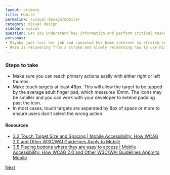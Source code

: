 ```yaml
---
layout: primary
title: Mobile
permalink: /visual-design/mobile/
category: Visual design
sidebar: visual
question: Can you understand key information and perform critical tasks on a mobile device?
personas:
- Miyako just lost her job and canceled her home internet to stretch her budget. She only uses her cell phone to browse the internet.
- Reza is recovering from a stroke and slowly relearning how to use his arm. He uses his phone to help him find information on the web.
---
```


### Steps to take
- Make sure you can reach primary actions easily with either right or left thumbs.
- Make touch targets at least 48px. This will allow the target to be tapped by the average adult finger pad, which measures 10mm. The icons may be smaller and you can work with your developer to extend padding past the icon.
- In most cases, touch targets are separated by 8px of space or more to ensure users don't select the wrong action.

#### Resources
- [3.2 Touch Target Size and Spacing \| Mobile Accessibility: How WCAG 2.0 and Other W3C/WAI Guidelines Apply to Mobile](https://www.w3.org/TR/mobile-accessibility-mapping/#touch-target-size-and-spacing)
- [3.5 Placing buttons where they are easy to access \| Mobile Accessibility: How WCAG 2.0 and Other W3C/WAI Guidelines Apply to Mobile](https://www.w3.org/TR/mobile-accessibility-mapping/#h-placing-buttons-where-they-are-easy-to-access)

<a class="usa-button button-next" href="{{ site.baseurl }}/visual-design/keyboard-access/">
  Next <i class="fa fa-chevron-right" aria-hidden="true"></i>
</a>
